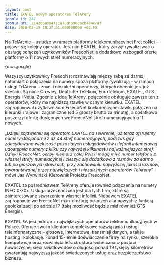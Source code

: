 ```yaml
---
layout: post
title: EXATEL nowym operatorem TelAreny
joomla_id: 247
joomla_url: 2143060d04f11a78df6968acb4e4e7af
date: 2008-05-19 18:37:51.000000000 +02:00
---
```

Na TelArenie &ndash; usłudze w ramach platformy telekomunikacyjnej FreecoNet &ndash; pojawił się kolejny operator. Jest nim EXATEL, kt&oacute;ry zaczął rywalizować o obsługę połączeń użytkownik&oacute;w FreecoNet, a dodatkowo wzbogacił ofertę platformy o 11 nowych stref numeracyjnych.<p>{mosgoogle}</p><p>Wszyscy użytkownicy FreecoNet rozmawiają między sobą za darmo, natomiast o połączenia na numery spoza platformy rywalizują - w ramach usługi TelArena &ndash; znani i niezależni operatorzy, kt&oacute;rych obecnie jest już sześciu. Są nimi: Crowley, Deutsche Telekom, EuroTelekom, EXATEL, GTS Energis i Netia. Zgodnie z ideą TelAreny, połączenie obsługuje zawsze ten z operator&oacute;w, kt&oacute;ry ma najniższą stawkę w danym kierunku. EXATEL zaproponował użytkownikom FreecoNet konkurencyjne stawki połączeń na kierunki krajowe i zagraniczne (od 5 groszy brutto za minutę), a dodatkowo poszerzył ofertę dostępnych we FreecoNet stref numeracyjnych o 11 nowych.<br /><br />&bdquo;<em>Dzięki pojawieniu się operatora EXATEL na TelArenie, już teraz oferujemy numery stacjonarne z aż 44 stref numeracyjnych, podczas gdy zdecydowana większość pozostałych usługodawc&oacute;w telefonii internetowej udostępnia numery z kilku czy najwyżej kilkunastu najważniejszych stref. Dzięki FreecoNet, osoby niemal z całej Polski mogą mieć numer telefonu z własnej strefy numeracyjnej i cieszyć się dodatkowo z rozm&oacute;w za darmo lub po groszowych stawkach, przy zachowaniu najwyższej jakości rozm&oacute;w, gwarantowanej przez największych i niezależnych operator&oacute;w TelAreny</em>&rdquo; - m&oacute;wi Jan Wyrwiński, Kierownik Projektu FreecoNet.<br /><br />EXATEL za pośrednictwem TelAreny oferuje r&oacute;wnież połączenia na numery INFO 0-80x. Usługa przeznaczona jest dla tych firm, kt&oacute;re są zainteresowane stworzeniem własnej infolinii. Niebawem EXATEL zaproponuje we FreecoNet m.in. obsługę połączeń alarmowych z funkcją geolokalizacji po adresie IP (taką możliwość będzie miał r&oacute;wnież GTS Energis).<br /><br />EXATEL SA jest jednym z największych operator&oacute;w telekomunikacyjnych w Polsce. Oferuje swoim klientom kompleksowe rozwiązania i usługi teleinformatyczne - głosowe, internetowe, transmisji danych, a także hosting i kolokację. Ponad 15-letnie doświadczenie firmy na rynku, szerokie kompetencje oraz rozwinięta infrastruktura techniczna w postaci nowoczesnej sieci światłowod&oacute;w o długości ponad 19 tysięcy kilometr&oacute;w gwarantują najwyższą jakość świadczonych usług oraz bezpieczeństwo biznesu. </p>
